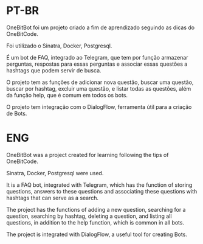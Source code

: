 # PT-BR

OneBitBot foi um projeto criado a fim de aprendizado seguindo as dicas do OneBitCode.

Foi utilizado o Sinatra, Docker, Postgresql.

É um bot de FAQ, integrado ao Telegram, que tem por função armazenar perguntas, respostas para essas perguntas e associar essas questões a hashtags
que podem servir de busca.

O projeto tem as funções de adicionar nova questão, buscar uma questão, buscar por hashtag, excluir uma questão, e listar todas as questões, além
da função help, que é comum em todos os bots.

O projeto tem integração com o DialogFlow, ferramenta útil para a criação de Bots.

# ENG

OneBitBot was a project created for learning following the tips of OneBitCode.

Sinatra, Docker, Postgresql were used.

It is a FAQ bot, integrated with Telegram, which has the function of storing questions, answers to these questions and associating these questions with hashtags
that can serve as a search.

The project has the functions of adding a new question, searching for a question, searching by hashtag, deleting a question, and listing all questions, in 
addition to the help function, which is common in all bots.

The project is integrated with DialogFlow, a useful tool for creating Bots.
